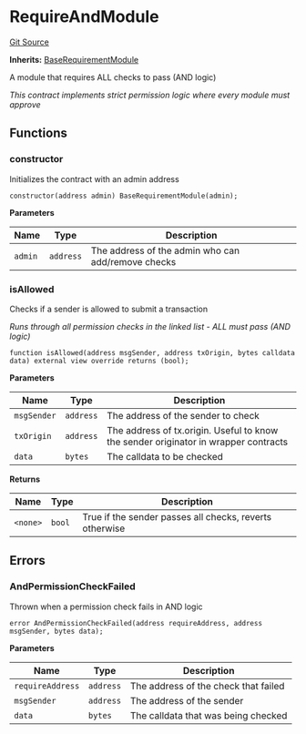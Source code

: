 # RequireAndModule
[Git Source](https://github.com/SyndicateProtocol/syndicate-appchains/blob/e670fbd66628d486b7f0c62387b907c2a44879ed/src/requirement-modules/RequireAndModule.sol)

**Inherits:**
[BaseRequirementModule](/src/requirement-modules/BaseRequirementModule.sol/abstract.BaseRequirementModule.md)

A module that requires ALL checks to pass (AND logic)

*This contract implements strict permission logic where every module must approve*


## Functions
### constructor

Initializes the contract with an admin address


```solidity
constructor(address admin) BaseRequirementModule(admin);
```
**Parameters**

|Name|Type|Description|
|----|----|-----------|
|`admin`|`address`|The address of the admin who can add/remove checks|


### isAllowed

Checks if a sender is allowed to submit a transaction

*Runs through all permission checks in the linked list - ALL must pass (AND logic)*


```solidity
function isAllowed(address msgSender, address txOrigin, bytes calldata data) external view override returns (bool);
```
**Parameters**

|Name|Type|Description|
|----|----|-----------|
|`msgSender`|`address`|The address of the sender to check|
|`txOrigin`|`address`|The address of tx.origin. Useful to know the sender originator in wrapper contracts|
|`data`|`bytes`|The calldata to be checked|

**Returns**

|Name|Type|Description|
|----|----|-----------|
|`<none>`|`bool`|True if the sender passes all checks, reverts otherwise|


## Errors
### AndPermissionCheckFailed
Thrown when a permission check fails in AND logic


```solidity
error AndPermissionCheckFailed(address requireAddress, address msgSender, bytes data);
```

**Parameters**

|Name|Type|Description|
|----|----|-----------|
|`requireAddress`|`address`|The address of the check that failed|
|`msgSender`|`address`|The address of the sender|
|`data`|`bytes`|The calldata that was being checked|

